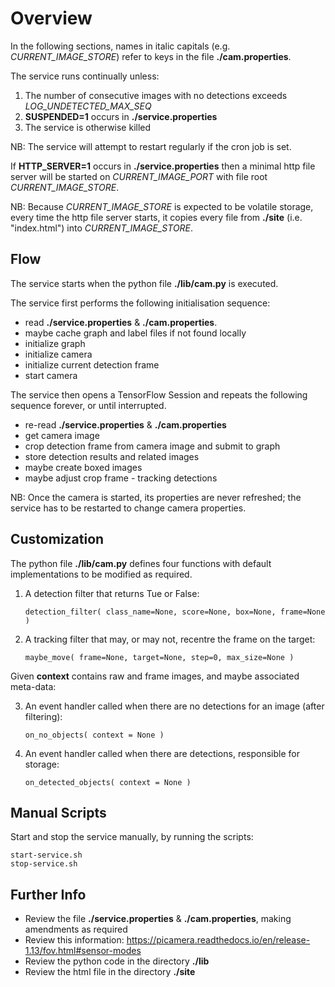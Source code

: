 # Overview

In the following sections, names in italic capitals (e.g. *CURRENT_IMAGE_STORE*) refer to keys in the file **./cam.properties**.

The service runs continually unless:

1. The number of consecutive images with no detections exceeds *LOG_UNDETECTED_MAX_SEQ*
2. **SUSPENDED=1** occurs in **./service.properties**
3. The service is otherwise killed

NB: The service will attempt to restart regularly if the cron job is set.

If **HTTP_SERVER=1** occurs in **./service.properties** then a minimal http file server will be started on *CURRENT_IMAGE_PORT* with file root *CURRENT_IMAGE_STORE*.

NB: Because *CURRENT_IMAGE_STORE* is expected to be volatile storage, 
every time the http file server starts, 
it copies every file from **./site** (i.e. "index.html") into *CURRENT_IMAGE_STORE*.



## Flow
The service starts when the python file **./lib/cam.py** is executed.

The service first performs the following initialisation sequence:

* read **./service.properties** & **./cam.properties**.
* maybe cache graph and label files if not found locally
* initialize graph
* initialize camera
* initialize current detection frame
* start camera

The service then opens a TensorFlow Session and repeats the following sequence forever, or until interrupted.

* re-read **./service.properties** & **./cam.properties**
* get camera image
* crop detection frame from camera image and submit to graph
* store detection results and related images
* maybe create boxed images
* maybe adjust crop frame - tracking detections

NB: Once the camera is started, its properties are never refreshed; the service has to be restarted to change camera properties.

 
## Customization
The python file **./lib/cam.py** defines four functions with default implementations to be modified as required.

1. A detection filter that returns Tue or False:
 
    `detection_filter( class_name=None, score=None, box=None, frame=None )`

2. A tracking filter that may, or may not, recentre the frame on the target:

    `maybe_move( frame=None, target=None, step=0, max_size=None )`

Given **context** contains raw and frame images, and maybe associated meta-data:

3. An event handler called when there are no detections for an image (after filtering):

    `on_no_objects( context = None )`
    
4. An event handler called when there are detections, responsible for storage:

    `on_detected_objects( context = None )`


    
## Manual Scripts
Start and stop the service manually, by running the scripts:

    start-service.sh
    stop-service.sh

    
## Further Info
* Review the file **./service.properties** & **./cam.properties**, making amendments as required
* Review this information: https://picamera.readthedocs.io/en/release-1.13/fov.html#sensor-modes
* Review the python code in the directory **./lib**
* Review the html file in the directory **./site**


